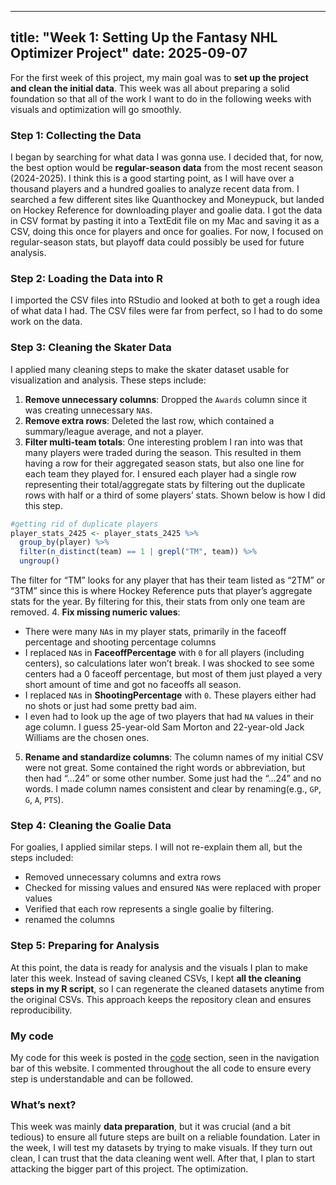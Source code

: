 
---
title: "Week 1: Setting Up the Fantasy NHL Optimizer Project"
date: 2025-09-07
---

For the first week of this project, my main goal was to **set up the project and clean the initial data**. This week was all about preparing a solid foundation so that all of the work I want to do in the following weeks with visuals and optimization will go smoothly.

### Step 1: Collecting the Data
I began by searching for what data I was gonna use. I decided that, for now, the best option would be **regular-season data** from the most recent season (2024-2025). I think this is a good starting point, as I will have over a thousand players and a hundred goalies to analyze recent data from. I searched a few different sites like Quanthockey and Moneypuck, but landed on Hockey Reference for downloading player and goalie data. I got the data in CSV format by pasting it into a TextEdit file on my Mac and saving it as a CSV, doing this once for players and once for goalies. For now, I focused on regular-season stats, but playoff data could possibly be used for future analysis.

### Step 2: Loading the Data into R
I imported the CSV files into RStudio and looked at both to get a rough idea of what data I had. The CSV files were far from perfect, so I had to do some work on the data. 

### Step 3: Cleaning the Skater Data
I applied many cleaning steps to make the skater dataset usable for visualization and analysis. These steps include:

1. **Remove unnecessary columns**: Dropped the `Awards` column since it was creating unnecessary `NA`s.  
2. **Remove extra rows**: Deleted the last row, which contained a summary/league average, and not a player.  
3. **Filter multi-team totals**: One interesting problem I ran into was that many players were traded during the season. This resulted in them having a row for their aggregated season stats, but also one line for each team they played for. I ensured each player had a single row representing their total/aggregate stats by filtering out the duplicate rows with half or a third of some players’ stats. Shown below is how I did this step. 
```r
#getting rid of duplicate players
player_stats_2425 <- player_stats_2425 %>%
  group_by(player) %>%
  filter(n_distinct(team) == 1 | grepl("TM", team)) %>%
  ungroup()
```
The filter for “TM” looks for any player that has their team listed as “2TM” or “3TM” since this is where Hockey Reference puts that player’s aggregate stats for the year. By filtering for this, their stats from only one team are removed.
4. **Fix missing numeric values**:
   - There were many `NA`s in my player stats, primarily in the faceoff percentage and shooting percentage columns
   - I replaced `NA`s in **FaceoffPercentage** with `0` for all players (including centers), so calculations later won’t break. I was shocked to see some centers had a 0 faceoff percentage, but most of them just played a very short amount of time and got no faceoffs all season.
   - I replaced `NA`s in **ShootingPercentage** with `0`. These players either had no shots or just had some pretty bad aim.
   - I even had to look up the age of two players that had `NA` values in their age column. I guess 25-year-old Sam Morton and 22-year-old Jack Williams are the chosen ones. 
5. **Rename and standardize columns**: The column names of my initial CSV were not great. Some contained the right words or abbreviation, but then had “…24” or some other number. Some just had the “…24” and no words. I made column names consistent and clear by renaming(e.g., `GP`, `G`, `A`, `PTS`).  

### Step 4: Cleaning the Goalie Data
For goalies, I applied similar steps. I will not re-explain them all, but the steps included:
- Removed unnecessary columns and extra rows
- Checked for missing values and ensured `NA`s were replaced with proper values
- Verified that each row represents a single goalie by filtering.
- renamed the columns

### Step 5: Preparing for Analysis
At this point, the data is ready for analysis and the visuals I plan to make later this week. Instead of saving cleaned CSVs, I kept **all the cleaning steps in my R script**, so I can regenerate the cleaned datasets anytime from the original CSVs. This approach keeps the repository clean and ensures reproducibility.

### My code
My code for this week is posted in the [code](https://henrylange.github.io/fantasy-nhl-optimizer/code/) section, seen in the navigation bar of this website. I commented throughout the all code to ensure every step is understandable and can be followed.


### What’s next?
This week was mainly **data preparation**, but it was crucial (and a bit tedious) to ensure all future steps are built on a reliable foundation. Later in the week, I will test my datasets by trying to make visuals. If they turn out clean, I can trust that the data cleaning went well. After that, I plan to start attacking the bigger part of this project. The optimization. 
